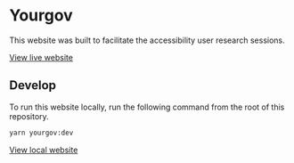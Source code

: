 # Yourgov

This website was built to facilitate the accessibility user research sessions.

[View live website](https://design-system.agriculture.gov.au/yourgov)

## Develop

To run this website locally, run the following command from the root of this repository.

```sh
yarn yourgov:dev
```

[View local website](http://localhost:3000/yourgov)
